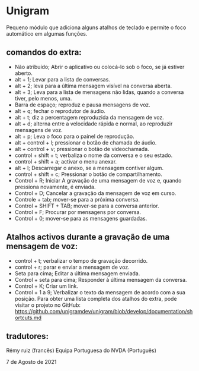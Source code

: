 ﻿# Unigram
Pequeno módulo que adiciona alguns atalhos de teclado e permite o foco automático em algumas funções.

## comandos do extra:

* Não atribuído; Abrir o aplicativo ou colocá-lo sob o foco,  se já estiver aberto.
* alt + 1; Levar para a lista de conversas.
* alt + 2;  leva para a última mensagem visível na conversa aberta.
* alt + 3; Leva para a lista de mensagens não lidas, quando a conversa tiver, pelo menos, uma.
* Barra de espaço; reproduz e pausa mensagens de voz.
* alt + q; fechar o reprodutor de áudio.
* alt + t; diz a percentagem reproduzida da mensagem de voz.
* alt + d; alterna entre a velocidade rápida e normal, ao reproduzir mensagens de voz.
* alt + p; Leva o foco para  o painel de reprodução.
* alt + control + l; pressionar o botão de chamada de áudio.
* alt + control + v; pressionar o botão de videochamada.
* control + shift + t; verbaliza o nome da conversa e o seu estado.
* control + shift + a; activar o menu anexar.
* alt + l; Descarregar o anexo, se a mensagem contiver algum.
* control + shift + c; Pressionar o botão de compartilhamento.
* Control + R; Iniciar A gravação de uma mensagem de voz e, quando pressiona novamente, é enviada.
* Control + D; Cancelar a gravação da mensagem de voz em curso.
* Controle + tab; mover-se para a próxima conversa.
* Control + SHIFT + TAB; mover-se  para a conversa anterior.
* Control + F; Procurar por mensagens por conversa.
* Control + 0; mover-se para as mensagens guardadas.


## Atalhos activos durante a gravação de uma mensagem de voz:

* control + t; verbalizar o tempo de gravação decorrido.
* control + r; parar e enviar a mensagem de voz.
* Seta para cima; Editar a última mensagem enviada.
* Control + seta para cima; Responder à última mensagem da conversa.
* Control + K; Criar um link.
* Control + 1 a 9; Verbalizar o texto da mensagem de acordo com a sua posição.
Para obter uma lista completa dos atalhos do extra,  pode visitar o projeto no GitHub:
<https://github.com/unigramdev/unigram/blob/develop/documentation/shortcuts.md>

## tradutores:

Rémy ruiz (francês)
Equipa Portuguesa do NVDA (Português)

7 de Agosto de 2021